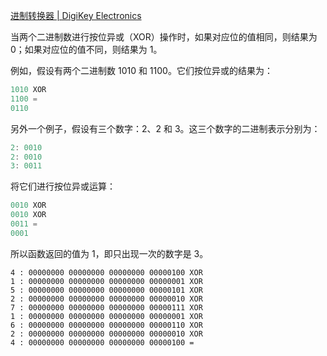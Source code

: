 [进制转换器 | DigiKey Electronics](https://www.digikey.cn/zh/resources/conversion-calculators/conversion-calculator-number-conversion)

当两个二进制数进行按位异或（XOR）操作时，如果对应位的值相同，则结果为 0；如果对应位的值不同，则结果为 1。

例如，假设有两个二进制数 1010 和 1100。它们按位异或的结果为：

```rust
1010 XOR 
1100 =
0110

```

另外一个例子，假设有三个数字：2、2 和 3。这三个数字的二进制表示分别为：
```rust
2: 0010
2: 0010
3: 0011

```
将它们进行按位异或运算：

```rust
0010 XOR 
0010 XOR 
0011 = 
0001

```

所以函数返回的值为 1，即只出现一次的数字是 3。


```
4 : 00000000 00000000 00000000 00000100 XOR
1 : 00000000 00000000 00000000 00000001 XOR
5 : 00000000 00000000 00000000 00000101 XOR
2 : 00000000 00000000 00000000 00000010 XOR
7 : 00000000 00000000 00000000 00000111 XOR
1 : 00000000 00000000 00000000 00000001 XOR
6 : 00000000 00000000 00000000 00000110 XOR
2 : 00000000 00000000 00000000 00000010 XOR
4 : 00000000 00000000 00000000 00000100 =
```
